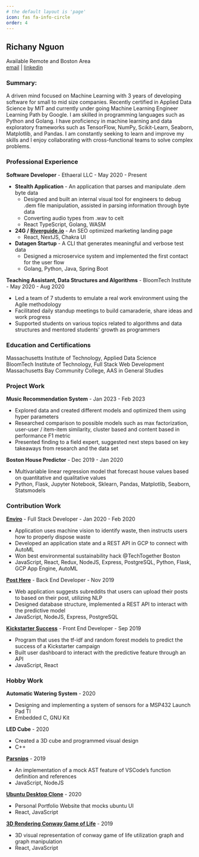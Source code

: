 ```yaml
---
# the default layout is 'page'
icon: fas fa-info-circle
order: 4
---
```


## Richany Nguon

Available Remote and Boston Area  
[email](mailto:alina.nguon@gmail.com) |
[linkedin](https://www.linkedin.com/in/richany-nguon/)

### **Summary**:

A driven mind focused on Machine Learning with 3 years of developing software for small to mid size companies. Recently certified in Applied Data Science by MIT and currently under going Machine Learning Engineer Learning Path by Google. I am skilled in programming languages such as Python and Golang. I have proficiency in machine learning and data exploratory frameworks such as TensorFlow, NumPy, Scikit-Learn, Seaborn, Matplotlib, and Pandas. I am constantly seeking to learn and improve my skills and I enjoy collaborating with cross-functional teams to solve complex problems.

### **Professional Experience**

**Software Developer** - Ethaeral LLC - May 2020 - Present

- **Stealth Application** - An application that parses and manipulate .dem byte data
  - Designed and built an internal visual tool for engineers to debug .dem file manipulation, assisted in parsing information through byte data
  - Converting audio types from .wav to celt
  - React TypeScript, Golang, WASM
- **24G /** [**Riverguide.io**](https://riverguide.io/) - An SEO optimized marketing landing page
  - React, NextJS, Chakra UI
- **Datagen Startup** - A CLI that generates meaningful and verbose test data
  - Designed a microservice system and implemented the first contact for the user flow
  - Golang, Python, Java, Spring Boot

**Teaching Assistant, Data Structures and Algorithms** - BloomTech Institute - May 2020 - Aug 2020

- Led a team of 7 students to emulate a real work environment using the Agile methodology
- Facilitated daily standup meetings to build camaraderie, share ideas and work progress
- Supported students on various topics related to algorithms and data structures and mentored students' growth as programmers

### **Education and Certifications**

Massachusetts Institute of Technology, Applied Data Science  
BloomTech Institute of Technology, Full Stack Web Development  
Massachusetts Bay Community College, AAS in General Studies

### **Project Work**

**Music Recommendation System** - Jan 2023 - Feb 2023

- Explored data and created different models and optimized them using hyper parameters
- Researched comparison to possible models such as max factorization, user-user / item-item similarity, cluster based and content based in performance F1 metric
- Presented finding to a field expert, suggested next steps based on key takeaways from research and the data set

**Boston House Predictor** - Dec 2019 - Jan 2020

- Multivariable linear regression model that forecast house values based on quantitative and qualitative values
- Python, Flask, Jupyter Notebook, Sklearn, Pandas, Matplotlib, Seaborn, Statsmodels

### **Contribution Work**

[**Enviro**](https://drive.google.com/file/d/1nfTHazTGidg04HaQ1zJS5L9FtLkb2nEh/view?usp=sharing) - Full Stack Developer - Jan 2020 - Feb 2020

- Application uses machine vision to identify waste, then instructs users how to properly dispose waste
- Developed an application state and a REST API in GCP to connect with AutoML
- Won best environmental sustainability hack @TechTogether Boston
- JavaScript, React, Redux, NodeJS, Express, PostgreSQL, Python, Flask, GCP App Engine, AutoML

[**Post Here**](https://front-end-beta-mauve.vercel.app/) - Back End Developer - Nov 2019

- Web application suggests subreddits that users can upload their posts to based on their post, utilizing NLP
- Designed database structure, implemented a REST API to interact with the predictive model
- JavaScript, NodeJS, Express, PostgreSQL

[**Kickstarter Success**](https://kickstartersuccess.vercel.app/login) - Front End Developer - Sep 2019

- Program that uses the tf-idf and random forest models to predict the success of a Kickstarter campaign
- Built user dashboard to interact with the predictive feature through an API
- JavaScript, React

### **Hobby Work**

**Automatic Watering System** - 2020

- Designing and implementing a system of sensors for a MSP432 Launch Pad TI
- Embedded C, GNU Kit

**LED Cube** - 2020

- Created a 3D cube and programmed visual design
- C++

[**Parsnips**](https://github.com/ethaeral/Parsnips)  - 2019

- An implementation of a mock AST feature of VSCode’s function definition and references
- JavaScript, NodeJS

[**Ubuntu Desktop Clone**](https://www.richanynguon.com/) - 2020

- Personal Portfolio Website that mocks ubuntu UI
- React, JavaScript

[**3D Rendering Conway Game of Life**](https://rainbowoflife.vercel.app/) - 2019

- 3D visual representation of conway game of life utilization graph and graph manipulation
- React, JavaScript

